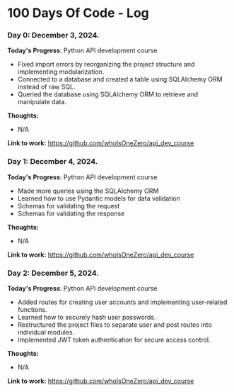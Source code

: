 # 100 Days Of Code - Log

### Day 0: December 3, 2024.

**Today's Progress**: Python API development course
- Fixed import errors by reorganizing the project structure and implementing modularization.
- Connected to a database and created a table using SQLAlchemy ORM instead of raw SQL.
- Queried the database using SQLAlchemy ORM to retrieve and manipulate data.

**Thoughts:**  
- N/A

**Link to work:** 
https://github.com/whoIsOneZero/api_dev_course


### Day 1: December 4, 2024.

**Today's Progress**: Python API development course
- Made more queries using the SQLAlchemy ORM
- Learned how to use Pydantic models for data validation
- Schemas for validating the request
- Schemas for validating the response

**Thoughts:**  
- N/A

**Link to work:** 
https://github.com/whoIsOneZero/api_dev_course


### Day 2: December 5, 2024.

**Today's Progress**: Python API development course
- Added routes for creating user accounts and implementing user-related functions.
- Learned how to securely hash user passwords.
- Restructured the project files to separate user and post routes into individual modules.
- Implemented JWT token authentication for secure access control.

**Thoughts:**  
- N/A

**Link to work:** 
https://github.com/whoIsOneZero/api_dev_course